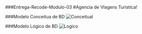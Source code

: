 ###Entrega-Recode-Modulo-03
#Agencia de VIagens Turistica!

###Modelo Conceitua de BD
![Conceitual](https://github.com/GuiAlvesR/Recode-Modulo-02/assets/139154854/2894d286-dfb2-4261-970b-6afe312658a8)

###Modelo Lógico de BD
![Logico](https://github.com/GuiAlvesR/Recode-Modulo-02/assets/139154854/7018d10f-f666-41d1-a8d5-fc1ec707b1bd)

